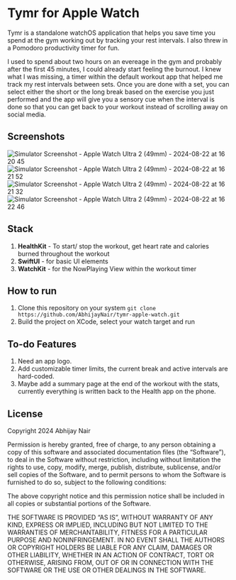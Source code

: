 # Tymr for Apple Watch

Tymr is a standalone watchOS application that helps you save time you spend at the gym working out by tracking your rest intervals. I also threw in a Pomodoro productivity timer for fun.

I used to spend about two hours on an evereage in the gym and probably after the first 45 minutes, I could already start feeling the burnout. I knew what I was missing, a timer within the default workout app that helped me track my rest intervals between sets. Once you are done with a set, you can select either the short or the long break based on the exercise you just performed and the app will give you a sensory cue when the interval is done so that you can get back to your workout instead of scrolling away on social media.

## Screenshots

![Simulator Screenshot - Apple Watch Ultra 2 (49mm) - 2024-08-22 at 16 20 45](https://github.com/user-attachments/assets/bfa188fd-44a5-4c61-a87d-d6885332a252)
![Simulator Screenshot - Apple Watch Ultra 2 (49mm) - 2024-08-22 at 16 21 52](https://github.com/user-attachments/assets/dde71df6-6065-4d41-91f1-b51330f1fa49)
![Simulator Screenshot - Apple Watch Ultra 2 (49mm) - 2024-08-22 at 16 21 32](https://github.com/user-attachments/assets/3720711e-5d3b-433a-bd5a-670fe5c6db30)
![Simulator Screenshot - Apple Watch Ultra 2 (49mm) - 2024-08-22 at 16 22 46](https://github.com/user-attachments/assets/f7345349-665d-4de3-87e0-3fc24d69ca1a)

## Stack
1. **HealthKit** - To start/ stop the workout, get heart rate and calories burned throughout the workout
2. **SwiftUI** - for basic UI elements
3. **WatchKit** - for the NowPlaying View within the workout timer

## How to run
1. Clone this repository on your system
   `git clone https://github.com/AbhijayNair/tymr-apple-watch.git`
3. Build the project on XCode, select your watch target and run

## To-do Features
1. Need an app logo.
2. Add customizable timer limits, the current break and active intervals are hard-coded.
3. Maybe add a summary page at the end of the workout with the stats, currently everything is written back to the Health app on the phone.

## License
Copyright 2024 Abhijay Nair

Permission is hereby granted, free of charge, to any person obtaining a copy of this software and associated documentation files (the “Software”), to deal in the Software without restriction, including without limitation the rights to use, copy, modify, merge, publish, distribute, sublicense, and/or sell copies of the Software, and to permit persons to whom the Software is furnished to do so, subject to the following conditions:

The above copyright notice and this permission notice shall be included in all copies or substantial portions of the Software.

THE SOFTWARE IS PROVIDED “AS IS”, WITHOUT WARRANTY OF ANY KIND, EXPRESS OR IMPLIED, INCLUDING BUT NOT LIMITED TO THE WARRANTIES OF MERCHANTABILITY, FITNESS FOR A PARTICULAR PURPOSE AND NONINFRINGEMENT. IN NO EVENT SHALL THE AUTHORS OR COPYRIGHT HOLDERS BE LIABLE FOR ANY CLAIM, DAMAGES OR OTHER LIABILITY, WHETHER IN AN ACTION OF CONTRACT, TORT OR OTHERWISE, ARISING FROM, OUT OF OR IN CONNECTION WITH THE SOFTWARE OR THE USE OR OTHER DEALINGS IN THE SOFTWARE.
